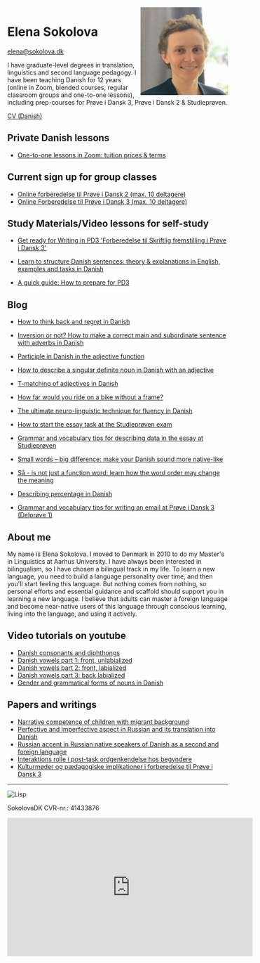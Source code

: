 <img src="elena-sokolova.jpg" alt="Elena Sokolova" style="float:right" width="200" height="200" />

# Elena Sokolova 
[elena@sokolova.dk](mailto:elena@sokolova.dk)<br/>

I have graduate-level degrees in translation, linguistics and second language pedagogy. 
I have been teaching Danish for 12 years (online in Zoom, blended courses, regular classroom groups and one-to-one lessons), including prep-courses for Prøve i Dansk 3, Prøve i Dansk 2 & Studieprøven. 

[CV (Danish)](cv.md) 

<style>
.btn {
  color: white;
  background-color: #2ea44f;
  border-color: rgba(27,31,35,.1);
  box-shadow: 0 0px 0 rgba(27,31,35,.1),inset 0 1px 0 hsla(0,0%,100%,.03);
  position: relative;
  display: inline-block;
  padding: 5px 16px;
  font-size: 14px
  font-weight: 500;
  line-height: 20px;
  white-space: nowrap;
  vertical-align: middle;
  cursor: pointer;
  border: 1px solid;
  border-radius: 6px;
  text-decoration: none;
}
</style>

## Private Danish lessons

* [One-to-one lessons in Zoom: tuition prices & terms](private-danish-language-lessons-online-in-zoom)

## Current sign up for group classes
* [Online forberedelse til Prøve i Dansk 2 (max. 10 deltagere)](forberedelse-proeve-i-dansk-2)
* [Online Forberedelse til Prøve i Dansk 3 (max. 10 deltagere)](online-forberedelse-til-prøve-i-dansk-3-2022)


## Study Materials/Video lessons for self-study

* [Get ready for Writing in PD3 'Forberedelse til Skriftlig fremstilling i Prøve i Dansk 3'](about-a-self-study-video-course-forberedelse-til-about-skriftlig-fremstilling-i-prøve-dansk-3.md) 

* [Learn to structure Danish sentences: theory & explanations in English, examples and tasks in Danish](learn-to-structure-danish-sentences.md)

* [A guick guide: How to prepare for PD3](https://sokolova.dk/how-to-prepare-for-proeve-i-dansk-3.md)


## Blog  
* [How to think back and regret in Danish](how-to-think-back-and-regret-in-danish)

* [Inversion or not? How to make a correct main and subordinate sentence with adverbs in Danish](inversion-or-not-after-adverbs)

* [Participle in Danish in the adjective function](participle-in-danish-in-the-adjective-function)

* [How to describe a singular definite noun in Danish with an adjective](how-to-describe-a-singular-definite-noun-in-Danish-with-an-adjective)

* [T-matching of adjectives in Danish](t-matching-of-adjectives-in-danish-in-front-of-the-noun-in-the-singular-indefinite)

* [How far would you ride on a bike without a frame?](how-far-would-you-ride-on-a-bike-without-a-frame)

* [The ultimate neuro-linguistic technique for fluency in Danish](the-ultimate-neuro-linguistic-technique-for-fluency-in-Danish)

* [How to start the essay task at the Studieprøven exam](how-to-start-the-essay-task-at-the-studieproeven-exam)
 
* [Grammar and vocabulary tips for describing data in the essay at Studieprøven](grammar-and-vocabulary-tips-for-describing-data-in-the-essay-at-studieprøven)
 
* [Small words – big difference: make your Danish sound more native-like](small-words-big-difference-make-your-danish-sound-more-native-like)
 
* [Så - is not just a function word: learn how the word order may change the meaning](saa-is-not-just-a-function-word.md)
 
* [Describing percentage in Danish](describing-percentage-in-danish.md)
 
* [Grammar and vocabulary tips for writing an email at Prøve i Dansk 3 (Delprøve 1)](grammar-and-vocabulary-tips-for-writing-a-mail-proeve-i-dansk-3-delprøve-1.md)


## About me

My name is Elena Sokolova. I moved to Denmark in 2010 to do my Master's in Linguistics at Aarhus University. I have always been interested in bilingualism, so I have chosen a bilingual track in my life. To learn a new language, you need to build a language personality over time, and then you'll start feeling this language. But nothing comes from nothing, so personal efforts and essential guidance and scaffold should support you in learning a new language. I believe that adults can master a foreign language and become near-native users of this language through conscious learning, living into the language, and using it actively. 


## Video tutorials on youtube

* [Danish consonants and diphthongs](https://youtu.be/eD3BYwY6jDE)
* [Danish vowels part 1: front, unlabialized](https://youtu.be/gs1maKrlBEw)
* [Danish vowels part 2: front, labialized](https://youtu.be/IG1LCKSYbxI)
* [Danish vowels part 3: back labialized](https://youtu.be/cQX8SRfQ9Z8)
* [Gender and grammatical forms of nouns in Danish](https://www.youtube.com/watch?v=94aFjF9Z6QY)


## Papers and writings
* [Narrative competence of children with migrant background](./sokolova-2010-narration-in-migrant-children.pdf)
* [Perfective and imperfective aspect in Russian and its translation into Danish](./sokolova-2011-russian-verb-aspect-in-danish.pdf)
* [Russian accent in Russian native speakers of Danish as a second and foreign language](./sokolova-2012-ma-thesis.pdf)
* [Interaktions rolle i post-task ordgenkendelse hos begyndere](sokolova-2013-interaktion-og-tasks-ordtilegnelse.pdf)
* [Kulturmøder og pædagogiske implikationer i forberedelse til Prøve i Dansk 3](./sokolova-2014-dpu-diplomopgave.pdf)

* * * 

![Lisp](./lisp-bunny.png)


SokolovaDK CVR-nr.: 41433876



<iframe width="560" height="315" src="https://www.youtube.com/embed/94aFjF9Z6QY" title="YouTube video player" frameborder="0" allow="accelerometer; autoplay; clipboard-write; encrypted-media; gyroscope; picture-in-picture" allowfullscreen></iframe>
